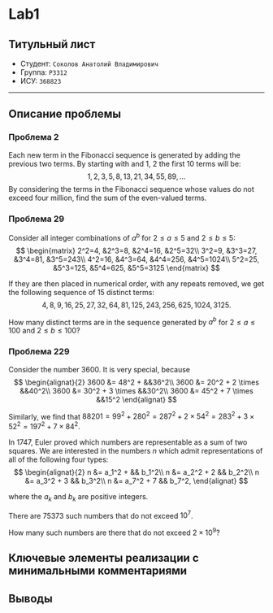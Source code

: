 # Lab1

## Титульный лист

- Студент: `Соколов Анатолий Владимирович`
- Группа: `P3312`
- ИСУ: `368823`

---

## Описание проблемы

### Проблема 2

Each new term in the Fibonacci sequence is generated by adding the previous two terms.
By starting with and $1$, $2$ the first $10$ terms will be:
$$1, 2, 3, 5, 8, 13, 21, 34, 55, 89, \dots$$
By considering the terms in the Fibonacci sequence whose values do not exceed four million,
find the sum of the even-valued terms.

### Проблема 29

Consider all integer combinations of $a^b$ for $2 \le a \le 5$ and $2 \le b \le 5$:
$$
\begin{matrix}
2^2=4, &2^3=8, &2^4=16, &2^5=32\\
3^2=9, &3^3=27, &3^4=81, &3^5=243\\
4^2=16, &4^3=64, &4^4=256, &4^5=1024\\
5^2=25, &5^3=125, &5^4=625, &5^5=3125
\end{matrix}
$$

If they are then placed in numerical order, with any repeats removed,
we get the  following sequence of $15$ distinct terms:
$$4, 8, 9, 16, 25, 27, 32, 64, 81, 125, 243, 256, 625, 1024, 3125.$$

How many distinct terms are in the sequence generated
by $a^b$ for $2 \le a \le 100$ and $2 \le b \le 100$?

### Проблема 229

Consider the number $3600$. It is very special, because
$$
\begin{alignat}{2}
3600 &= 48^2 + &&36^2\\
3600 &= 20^2 + 2 \times &&40^2\\
3600 &= 30^2 + 3 \times &&30^2\\
3600 &= 45^2 + 7 \times &&15^2
\end{alignat}
$$

Similarly, we find that
$88201 = 99^2 + 280^2 = 287^2 + 2 \times 54^2 = 283^2 + 3 \times 52^2 = 197^2 + 7 \times 84^2$.

In 1747, Euler proved which numbers are representable as a sum of two squares.
We are interested in the numbers $n$ which admit representations of all of the following four types:
$$
\begin{alignat}{2}
n &= a_1^2 + && b_1^2\\
n &= a_2^2 + 2 && b_2^2\\
n &= a_3^2 + 3 && b_3^2\\
n &= a_7^2 + 7 && b_7^2,
\end{alignat}
$$

where the $a_k$ and $b_k$ are positive integers.

There are $75373$ such numbers that do not exceed $10^7$.

How many such numbers are there that do not exceed $2 \times 10^9$?

## Ключевые элементы реализации с минимальными комментариями

## Выводы
